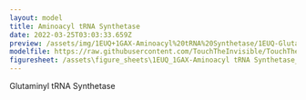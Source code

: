 ```yaml
---
layout: model
title: Aminoacyl tRNA Synthetase
date: 2022-03-25T03:03:33.659Z
preview: /assets/img/1EUQ+1GAX-Aminoacyl%20tRNA%20Synthetase/1EUQ-Glutaminyl%20tRNA%20Synthetase_RibbonWithGlutamine.png
modelfile: https://raw.githubusercontent.com/TouchTheInvisible/TouchTheInvisible.github.io/master/assets/models/1EUQ%2B1GAX-Aminoacyl%20tRNA%20Synthetase/1EUQ-Glutaminyl%20tRNA%20Synthetase_RibbonWithGlutamine.dae
figuresheet: /assets\figure_sheets\1EUQ_1GAX-Aminoacyl tRNA Synthetase_Photosheet.pdf
---
```

Glutaminyl tRNA Synthetase